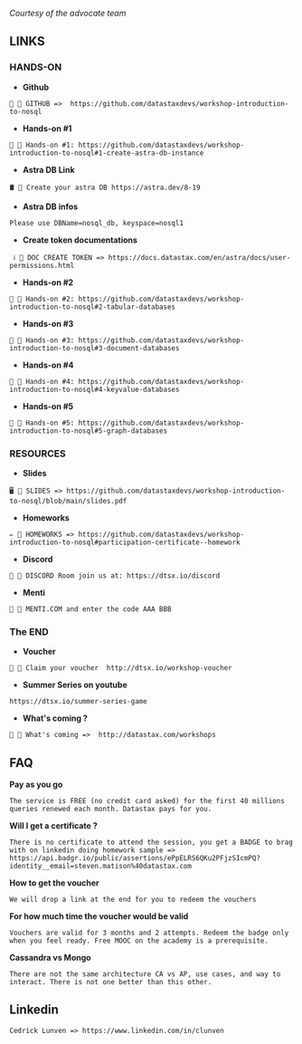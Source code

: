 _Courtesy of the advocate team_

## LINKS

### HANDS-ON

- **Github**

```
🔔 🔗 GITHUB =>  https://github.com/datastaxdevs/workshop-introduction-to-nosql
```

- **Hands-on #1**

```
🔔 🔗 Hands-on #1: https://github.com/datastaxdevs/workshop-introduction-to-nosql#1-create-astra-db-instance
```

- **Astra DB Link**

```
🛢️ 🔗 Create your astra DB https://astra.dev/8-19
```

- **Astra DB infos**

```
Please use DBName=nosql_db, keyspace=nosql1
```

- **Create token documentations**

```
 ℹ️ 🔗 DOC CREATE TOKEN => https://docs.datastax.com/en/astra/docs/user-permissions.html
```

- **Hands-on #2**

```
🔔 🔗 Hands-on #2: https://github.com/datastaxdevs/workshop-introduction-to-nosql#2-tabular-databases
```

- **Hands-on #3**

```
🔔 🔗 Hands-on #3: https://github.com/datastaxdevs/workshop-introduction-to-nosql#3-document-databases
```

- **Hands-on #4**

```
🔔 🔗 Hands-on #4: https://github.com/datastaxdevs/workshop-introduction-to-nosql#4-keyvalue-databases
```

- **Hands-on #5**

```
🔔 🔗 Hands-on #5: https://github.com/datastaxdevs/workshop-introduction-to-nosql#5-graph-databases
```

### RESOURCES

- **Slides**

```
🖥️ 🔗 SLIDES => https://github.com/datastaxdevs/workshop-introduction-to-nosql/blob/main/slides.pdf
```

- **Homeworks**

```
✏️ 🔗 HOMEWORKS => https://github.com/datastaxdevs/workshop-introduction-to-nosql#participation-certificate--homework
```

- **Discord**

```
💬 🔗 DISCORD Room join us at: https://dtsx.io/discord
```

- **Menti**

```
🎲 🔗 MENTI.COM and enter the code AAA BBB
```

### The END

- **Voucher**

```
🔔 🔗 Claim your voucher  http://dtsx.io/workshop-voucher
```

- **Summer Series on youtube**

```
https://dtsx.io/summer-series-game
```

- **What's coming ?**

```
🔔 🔗 What's coming =>  http://datastax.com/workshops
```

## FAQ

**Pay as you go**

```
The service is FREE (no credit card asked) for the first 40 millions queries renewed each month. Datastax pays for you.
```

**Will I get a certificate ?**

```
There is no certificate to attend the session, you get a BADGE to brag with on linkedin doing homework sample => https://api.badgr.io/public/assertions/ePpELRS6QKu2PFjzSIcmPQ?identity__email=steven.matison%40datastax.com
```

**How to get the voucher**

```
We will drop a link at the end for you to redeem the vouchers
```

**For how much time the voucher would be valid**

```
Vouchers are valid for 3 months and 2 attempts. Redeem the badge only when you feel ready. Free MOOC on the academy is a prerequisite.
```

**Cassandra vs Mongo**

```
There are not the same architecture CA vs AP, use cases, and way to interact. There is not one better than this other.
```

## Linkedin

```
Cedrick Lunven => https://www.linkedin.com/in/clunven
```
